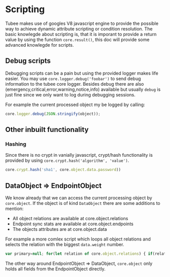# Scripting

Tubee makes use of googles V8 javascript engine to provide the possible way to achieve dynamic attribute scripting or condition resolution.
The basic knowlegde about scripting is, that it is imporant to provide a return value by using the function `core.result()`, this doc will provide 
some advanced knowlegde for scripts.

## Debug scripts
Debugging scripts can be a pain but using the provided logger makes life easier. You may use `core.logger.debug('foobar')` to send debug information
to the tubee core logger. Besides debug there are also (emergency,critical,error,warning,notice,info) available but usually `debug` is just fine since we only want to
log during debugging sessions.

For example the current processed object my be logged by calling:
```js
core.logger.debug(JSON.stringify(object));
```

## Other inbuilt functionality

### Hashing
Since there is no crypt in vanially javascript, crypt/hash functionality is provided by using `core.crypt.hash('algorithm', 'value')`.

```js
core.crypt.hash('sha1', core.object.data.password))
```

## DataObject => EndpointObject
We know already that we can access the current processing object by `core.object`.
If the object is of kind `DataObject` there are some additions to mention:

* All object relations are available at core.object.relations
* Endpoint sync stats are available at core.object.endpoints
* The objects attributes are at core.object.data

For example a more comlex script which loops all object relations and selects the relation with the biggest `data.weight` number.
```js
var primary=null; for(let relation of core.object.relations) { if(relation.object.collection === 'roles' && (primary === null || relation.object.data.weight > primary.data.weight)) {primary = relation.object;} }; core.result('uid='+core.object.data.username+',ou='+primary.data.name+',o=company,dc=example,dc=org')"
```

The other way around EndpointObject => DataObject, `core.object` only holds all fields from the EndpointObject directly.
